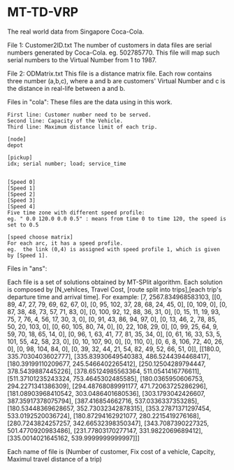 # MT-TD-VRP
The real world data from Singapore Coca-Cola.

File 1: Customer2ID.txt
  The number of customers in data files are serial numbers generated by Coca-Cola. eg. 502785770.
  This file will map such serial numbers to the Virtual Number from 1 to 1987.
  
File 2: ODMatrix.txt
  This file is a distance matrix file. 
  Each row contains three number (a,b,c), where a and b are customers' Virtual Number and 
  c is the distance in real-life between a and b.
  
 Files in "cola":
    These files are the data using in this work.
   
    First line: Customer number need to be served.
    Second line: Capacity of the Vehicle.
    Third line: Maximum distance limit of each trip.
    
    [node]
    depot
    
    [pickup]
    idx; serial number; load; service_time
    
    
    [Speed 0]
    [Speed 1]
    [Speed 2]
    [Speed 3]
    [Speed 4]
    Five time zone with different speed profile: 
    eg. " 0.0 120.0 0.0 0.5" : means from time 0 to time 120, the speed is set to 0.5

    [speed choose matrix]
    For each arc, it has a speed profile.
    eg.  the link (0,4) is assigned with speed profile 1, which is given by [Speed 1].
    
 Files in "ans":  
  
 Each file is a set of solutions obtained by MT-SPlit algorithm. 
 Each solution is composed by [N_vehilces, Travel Cost, [route split into trips],[each trip's departure time and arrival time].
 For example: [7, 2567.834968583103, [[0, 89, 47, 27, 79, 69, 62, 67, 0], [0, 95, 102, 37, 28, 68, 24, 45, 0], [0, 109, 0], [0, 87, 38, 48, 73, 57, 71, 83, 0], [0, 100, 92, 12, 88, 36, 31, 0], [0, 15, 11, 19, 93, 75, 7, 76, 4, 56, 17, 30, 3, 0], [0, 91, 43, 86, 94, 97, 0], [0, 13, 46, 2, 78, 85, 50, 20, 103, 0], [0, 60, 105, 80, 74, 0], [0, 22, 108, 29, 0], [0, 99, 25, 64, 9, 59, 70, 18, 65, 14, 0], [0, 96, 1, 63, 41, 77, 81, 35, 34, 0], [0, 61, 16, 33, 53, 5, 101, 55, 42, 58, 23, 0], [0, 10, 107, 90, 0], [0, 110, 0], [0, 6, 8, 106, 72, 40, 26, 0], [0, 98, 104, 84, 0], [0, 39, 32, 44, 21, 54, 82, 49, 52, 66, 51, 0]], [[180.0, 335.7030403602777], [335.83930649540383, 486.5244394468417], [180.39199110209677, 245.5466402265412], [250.12504289794447, 378.5439887445226], [378.65124985563364, 511.0541416776611], [511.37101235243324, 753.4645302485585], [180.0365950606753, 294.2271341386309], [294.48768089991177, 471.72063725286296], [181.08903968410542, 303.0486401680536], [303.1793042426607, 387.35917378075794], [387.416854662716, 537.0336337353285], [180.53448369628657, 352.73032342878315], [353.27871371297454, 533.0192520036724], [180.87294162921077, 280.2215419276168], [280.7243824257257, 342.66532398350347], [343.7087390227325, 501.4770920983486], [231.77803170277147, 331.9822069689412], [335.0014021645162, 539.9999999999997]]]
 
 
Each name of file is (Number of customer, Fix cost of a vehicle, Capcity, Maximul travel distance of a trip)
